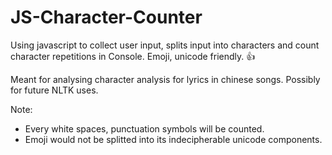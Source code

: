 # JS-Character-Counter
Using javascript to collect user input, splits input into characters and count character repetitions in Console. Emoji, unicode friendly. 👍

Meant for analysing character analysis for lyrics in chinese songs. Possibly for future NLTK uses.

Note:
- Every white spaces, punctuation symbols will be counted.
- Emoji would not be splitted into its indecipherable unicode components.
